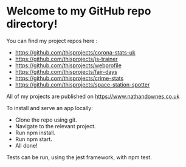# Welcome to my GitHub repo directory!

You can find my project repos here :

* https://github.com/thisprojects/corona-stats-uk
* https://github.com/thisprojects/js-trainer
* https://github.com/thisprojects/webprofile  
* https://github.com/thisprojects/fair-days  
* https://github.com/thisprojects/crime-stats  
* https://github.com/thisprojects/space-station-spotter

All of my projects are published on https://www.nathandownes.co.uk

To install and serve an app locally: 

  * Clone the repo using git.
  * Navigate to the relevant project.
  * Run npm install. 
  * Run npm start.
  * All done!

Tests can be run, using the jest framework,  with npm test. 









